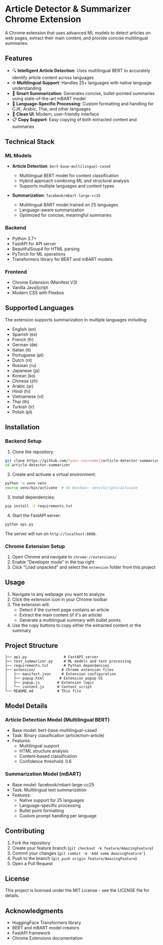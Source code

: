 # Article Detector & Summarizer Chrome Extension

A Chrome extension that uses advanced ML models to detect articles on web pages, extract their main content, and provide concise multilingual summaries.

## Features

- 🔍 **Intelligent Article Detection**: Uses multilingual BERT to accurately identify article content across languages
- 🌐 **Multilingual Support**: Handles 25+ languages with native language understanding
- 📝 **Smart Summarization**: Generates concise, bullet-pointed summaries using state-of-the-art mBART model
- 🎯 **Language-Specific Processing**: Custom formatting and handling for CJK, Arabic, Thai, and other languages
- 🎨 **Clean UI**: Modern, user-friendly interface
- 📋 **Copy Support**: Easy copying of both extracted content and summaries

## Technical Stack

### ML Models
- **Article Detection**: `bert-base-multilingual-cased`
  - Multilingual BERT model for content classification
  - Hybrid approach combining ML and structural analysis
  - Supports multiple languages and content types
  
- **Summarization**: `facebook/mbart-large-cc25`
  - Multilingual BART model trained on 25 languages
  - Language-aware summarization
  - Optimized for concise, meaningful summaries

### Backend
- Python 3.7+
- FastAPI for API server
- BeautifulSoup4 for HTML parsing
- PyTorch for ML operations
- Transformers library for BERT and mBART models

### Frontend
- Chrome Extension (Manifest V3)
- Vanilla JavaScript
- Modern CSS with Flexbox

## Supported Languages

The extension supports summarization in multiple languages including:
- English (en)
- Spanish (es)
- French (fr)
- German (de)
- Italian (it)
- Portuguese (pt)
- Dutch (nl)
- Russian (ru)
- Japanese (ja)
- Korean (ko)
- Chinese (zh)
- Arabic (ar)
- Hindi (hi)
- Vietnamese (vi)
- Thai (th)
- Turkish (tr)
- Polish (pl)

## Installation

### Backend Setup

1. Clone the repository:
```bash
git clone https://github.com/[your-username]/article-detector-summarizer.git
cd article-detector-summarizer
```

2. Create and activate a virtual environment:
```bash
python -m venv venv
source venv/bin/activate  # On Windows: venv\Scripts\activate
```

3. Install dependencies:
```bash
pip install -r requirements.txt
```

4. Start the FastAPI server:
```bash
python api.py
```

The server will run on `http://localhost:8080`.

### Chrome Extension Setup

1. Open Chrome and navigate to `chrome://extensions/`
2. Enable "Developer mode" in the top right
3. Click "Load unpacked" and select the `extension` folder from this project

## Usage

1. Navigate to any webpage you want to analyze
2. Click the extension icon in your Chrome toolbar
3. The extension will:
   - Detect if the current page contains an article
   - Extract the main content (if it's an article)
   - Generate a multilingual summary with bullet points
4. Use the copy buttons to copy either the extracted content or the summary

## Project Structure

```
├── api.py                 # FastAPI server
├── text_summarizer.py     # ML models and text processing
├── requirements.txt       # Python dependencies
├── extension/            # Chrome extension files
│   ├── manifest.json     # Extension configuration
│   ├── popup.html       # Extension popup UI
│   ├── popup.js        # Extension logic
│   └── content.js      # Content script
└── README.md           # This file
```

## Model Details

### Article Detection Model (Multilingual BERT)
- Base model: bert-base-multilingual-cased
- Task: Binary classification (article/non-article)
- Features:
  - Multilingual support
  - HTML structure analysis
  - Content-based classification
  - Confidence threshold: 0.6

### Summarization Model (mBART)
- Base model: facebook/mbart-large-cc25
- Task: Multilingual text summarization
- Features:
  - Native support for 25 languages
  - Language-specific processing
  - Bullet point formatting
  - Custom prompt handling per language

## Contributing

1. Fork the repository
2. Create your feature branch (`git checkout -b feature/AmazingFeature`)
3. Commit your changes (`git commit -m 'Add some AmazingFeature'`)
4. Push to the branch (`git push origin feature/AmazingFeature`)
5. Open a Pull Request

## License

This project is licensed under the MIT License - see the LICENSE file for details.

## Acknowledgments

- HuggingFace Transformers library
- BERT and mBART model creators
- FastAPI framework
- Chrome Extensions documentation 